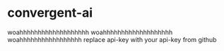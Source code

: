# convergent-ai
woahhhhhhhhhhhhhhhhhhh woahhhhhhhhhhhhhhhhhhh woahhhhhhhhhhhhhhhhh
replace api-key with your api-key from github
